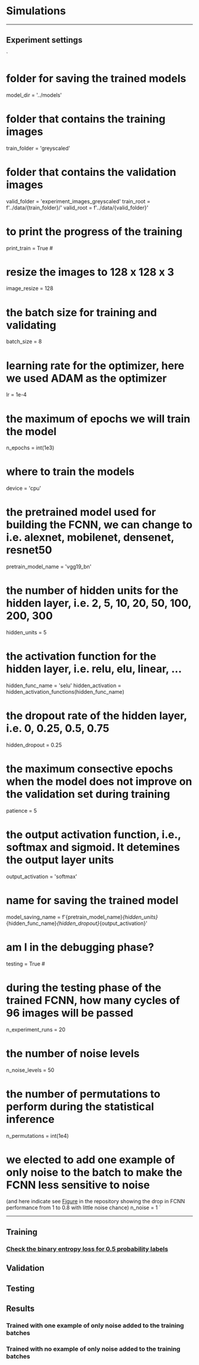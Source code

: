 # Simulations

---
## Experiment settings
`
# folder for saving the trained models
model_dir               = '../models'
# folder that contains the training images
train_folder            = 'greyscaled'
# folder that contains the validation images
valid_folder            = 'experiment_images_greyscaled'
train_root              = f'../data/{train_folder}/'
valid_root              = f'../data/{valid_folder}'
# to print the progress of the training
print_train             = True #
# resize the images to 128 x 128 x 3
image_resize            = 128
# the batch size for training and validating
batch_size              = 8
# learning rate for the optimizer, here we used ADAM as the optimizer
lr                      = 1e-4
# the maximum of epochs we will train the model
n_epochs                = int(1e3)
# where to train the models
device                  = 'cpu'
# the pretrained model used for building the FCNN, we can change to i.e. alexnet, mobilenet, densenet, resnet50
pretrain_model_name     = 'vgg19_bn'
# the number of hidden units for the hidden layer, i.e. 2, 5, 10, 20, 50, 100, 200, 300
hidden_units            = 5
# the activation function for the hidden layer, i.e. relu, elu, linear, ...
hidden_func_name        = 'selu'
hidden_activation       = hidden_activation_functions(hidden_func_name)
# the dropout rate of the hidden layer, i.e. 0, 0.25, 0.5, 0.75
hidden_dropout          = 0.25
# the maximum consective epochs when the model does not improve on the validation set during training
patience                = 5
# the output activation function, i.e., softmax and sigmoid. It detemines the output layer units
output_activation       = 'softmax'
# name for saving the trained model
model_saving_name       = f'{pretrain_model_name}_{hidden_units}_{hidden_func_name}_{hidden_dropout}_{output_activation}'
# am I in the debugging phase?
testing                 = True #
# during the testing phase of the trained FCNN, how many cycles of 96 images will be passed
n_experiment_runs       = 20
# the number of noise levels
n_noise_levels          = 50
# the number of permutations to perform during the statistical inference
n_permutations          = int(1e4)
# we elected to add one example of only noise to the batch to make the FCNN less sensitive to noise
(and here indicate see [Figure]() in the repository showing the drop in FCNN performance from 1 to 0.8 with little noise chance) 
n_noise                 = 1
`

---
## Training

### [Check the binary entropy loss for 0.5 probability labels](https://github.com/nmningmei/unconfeats/blob/main/scripts/simulation/scripts/0.1.binary_cross_entropy_loss.py)

## Validation

## Testing

## Results

### Trained with one example of only noise added to the training batches

### Trained with no example of only noise added to the training batches
